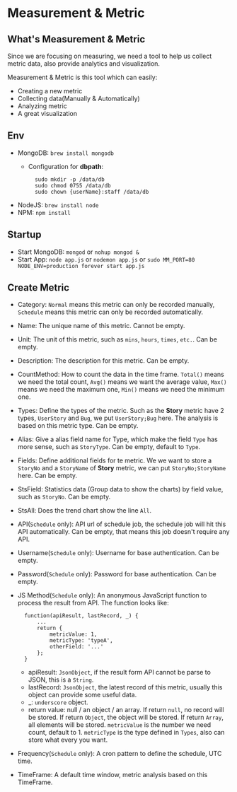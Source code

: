 # Measurement & Metric

## What's Measurement & Metric
Since we are focusing on measuring, we need a tool
to help us collect metric data, also provide analytics
and visualization.

Measurement & Metric is this tool which can easily:

* Creating a new metric
* Collecting data(Manually & Automatically)
* Analyzing metric
* A great visualization

## Env

* MongoDB: `brew install mongodb`
    * Configuration for **dbpath**:

            sudo mkdir -p /data/db
            sudo chmod 0755 /data/db
            sudo chown {userName}:staff /data/db

* NodeJS: `brew install node`
* NPM: `npm install`

## Startup

* Start MongoDB: `mongod` or `nohup mongod &`
* Start App: `node app.js` or `nodemon app.js` or `sudo MM_PORT=80 NODE_ENV=production forever start app.js`

## Create Metric

* Category: `Normal` means this metric can only be recorded manually, `Schedule` means this metric can only be recorded automatically.
* Name: The unique name of this metric. Cannot be empty.
* Unit: The unit of this metric, such as `mins`, `hours`, `times`, `etc.`. Can be empty.
* Description: The description for this metric. Can be empty.
* CountMethod: How to count the data in the time frame. `Total()` means we need the total count, `Avg()` means we want the average value, `Max()` means we need the maximum one, `Min()` means we need the minimum one.
* Types: Define the types of the metric. Such as the **Story** metric have 2 types, `UserStory` and `Bug`, we put `UserStory;Bug` here. The analysis is based on this metric type. Can be empty.
* Alias: Give a alias field name for Type, which make the field `Type` has more sense, such as `StoryType`. Can be empty, default to `Type`.
* Fields: Define additional fields for te metric. We we want to store a `StoryNo` and a `StoryName` of **Story** metric, we can put `StoryNo;StoryName` here. Can be empty.
* StsField: Statistics data (Group data to show the charts) by field value, such as `StoryNo`. Can be empty.
* StsAll: Does the trend chart show the line `All`.
* API(`Schedule` only): API url of schedule job, the schedule job will hit this API automatically. Can be empty, that means this job doesn't require any API.
* Username(`Schedule` only): Username for base authentication. Can be empty.
* Password(`Schedule` only): Password for base authentication. Can be empty.
* JS Method(`Schedule` only): An anonymous JavaScript function to process the result from API. The function looks like:

        function(apiResult, lastRecord, _) {
            ...
            return {
                metricValue: 1,
                metricType: 'typeA',
                otherField: '...'
            };
        }

    * apiResult: `JsonObject`, if the result form API cannot be parse to JSON, this is a `String`.
    * lastRecord: `JsonObject`, the latest record of this metric, usually this object can provide some useful data.
    * _: `underscore` object.
    * return value: null / an object / an array. If return `null`, no record will be stored. If return `Object`, the object will be stored. If return `Array`, all elements will be stored. `metricValue` is the number we need count, default to 1. `metricType` is the type defined in `Types`, also can store what every you want.
* Frequency(`Schedule` only): A cron pattern to define the schedule, UTC time.
* TimeFrame: A default time window, metric analysis based on this TimeFrame.
